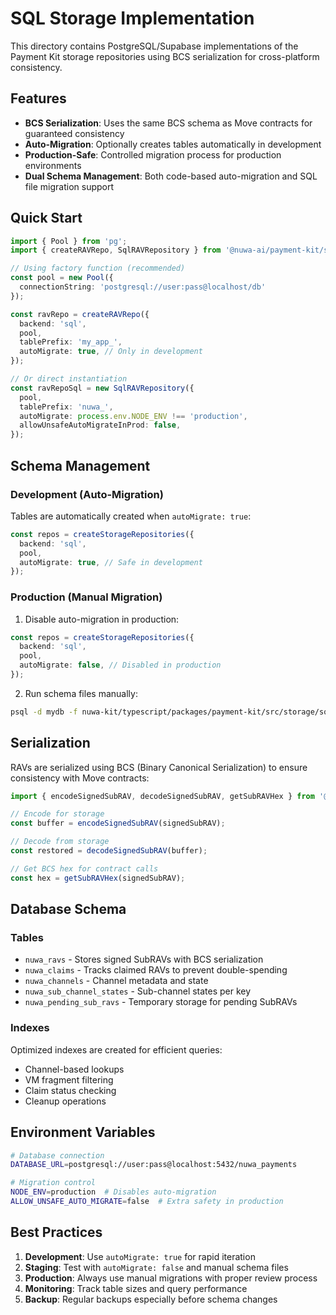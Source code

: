 # SQL Storage Implementation

This directory contains PostgreSQL/Supabase implementations of the Payment Kit storage repositories using BCS serialization for cross-platform consistency.

## Features

- **BCS Serialization**: Uses the same BCS schema as Move contracts for guaranteed consistency
- **Auto-Migration**: Optionally creates tables automatically in development
- **Production-Safe**: Controlled migration process for production environments
- **Dual Schema Management**: Both code-based auto-migration and SQL file migration support

## Quick Start

```typescript
import { Pool } from 'pg';
import { createRAVRepo, SqlRAVRepository } from '@nuwa-ai/payment-kit/storage';

// Using factory function (recommended)
const pool = new Pool({
  connectionString: 'postgresql://user:pass@localhost/db'
});

const ravRepo = createRAVRepo({
  backend: 'sql',
  pool,
  tablePrefix: 'my_app_',
  autoMigrate: true, // Only in development
});

// Or direct instantiation
const ravRepoSql = new SqlRAVRepository({
  pool,
  tablePrefix: 'nuwa_',
  autoMigrate: process.env.NODE_ENV !== 'production',
  allowUnsafeAutoMigrateInProd: false,
});
```

## Schema Management

### Development (Auto-Migration)

Tables are automatically created when `autoMigrate: true`:

```typescript
const repos = createStorageRepositories({
  backend: 'sql',
  pool,
  autoMigrate: true, // Safe in development
});
```

### Production (Manual Migration)

1. Disable auto-migration in production:
```typescript
const repos = createStorageRepositories({
  backend: 'sql', 
  pool,
  autoMigrate: false, // Disabled in production
});
```

2. Run schema files manually:
```bash
psql -d mydb -f nuwa-kit/typescript/packages/payment-kit/src/storage/sql/schemas/001_init.sql
```

## Serialization

RAVs are serialized using BCS (Binary Canonical Serialization) to ensure consistency with Move contracts:

```typescript
import { encodeSignedSubRAV, decodeSignedSubRAV, getSubRAVHex } from '@nuwa-ai/payment-kit/storage';

// Encode for storage
const buffer = encodeSignedSubRAV(signedSubRAV);

// Decode from storage  
const restored = decodeSignedSubRAV(buffer);

// Get BCS hex for contract calls
const hex = getSubRAVHex(signedSubRAV);
```

## Database Schema

### Tables

- `nuwa_ravs` - Stores signed SubRAVs with BCS serialization
- `nuwa_claims` - Tracks claimed RAVs to prevent double-spending
- `nuwa_channels` - Channel metadata and state
- `nuwa_sub_channel_states` - Sub-channel states per key
- `nuwa_pending_sub_ravs` - Temporary storage for pending SubRAVs

### Indexes

Optimized indexes are created for efficient queries:
- Channel-based lookups
- VM fragment filtering  
- Claim status checking
- Cleanup operations

## Environment Variables

```bash
# Database connection
DATABASE_URL=postgresql://user:pass@localhost:5432/nuwa_payments

# Migration control
NODE_ENV=production  # Disables auto-migration
ALLOW_UNSAFE_AUTO_MIGRATE=false  # Extra safety in production
```

## Best Practices

1. **Development**: Use `autoMigrate: true` for rapid iteration
2. **Staging**: Test with `autoMigrate: false` and manual schema files
3. **Production**: Always use manual migrations with proper review process
4. **Monitoring**: Track table sizes and query performance
5. **Backup**: Regular backups especially before schema changes 